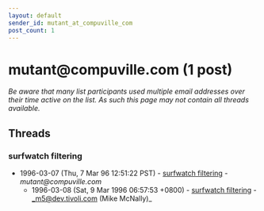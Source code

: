 ```yaml
---
layout: default
sender_id: mutant_at_compuville_com
post_count: 1
---
```


# mutant<span>@</span>compuville.com (1 post)

_Be aware that many list participants used multiple email addresses over their time active on the list. As such this page may not contain all threads available._

## Threads

### surfwatch filtering
+ 1996-03-07 (Thu, 7 Mar 96 12:51:22 PST) - [surfwatch filtering](/archive/1996/03/7351922dd19b1c6f02095d969db4fbfd8ac9722c0057bacfaa3e9cf9952b8950) - _mutant@compuville.com_
  + 1996-03-08 (Sat, 9 Mar 1996 06:57:53 +0800) - [surfwatch filtering](/archive/1996/03/13aea62ccbbbb86f67aed35d1c5b0d2b175756570d4f44b860863d83cdefb20f) - _m5@dev.tivoli.com (Mike McNally)_

